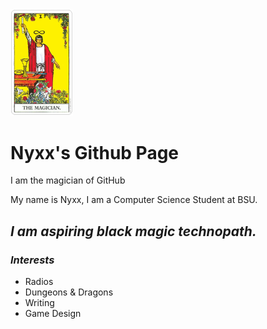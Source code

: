 <img src="the-magician1.png" alt="The Magician Tarot Card" width="100">

# Nyxx's Github Page
I am the magician of GitHub

My name is Nyxx, I am a Computer Science Student at BSU.
## _I am aspiring black magic technopath._

### _Interests_
* Radios
* Dungeons & Dragons
* Writing
* Game Design
